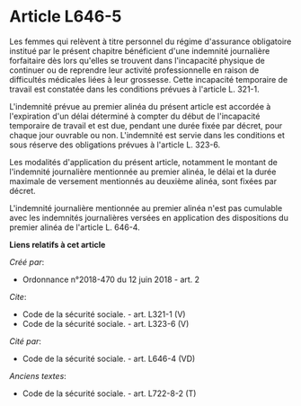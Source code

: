 # Article L646-5

Les femmes qui relèvent à titre personnel du régime d'assurance obligatoire institué par le présent chapitre bénéficient
d'une indemnité journalière forfaitaire dès lors qu'elles se trouvent dans l'incapacité physique de continuer ou de reprendre
leur activité professionnelle en raison de difficultés médicales liées à leur grossesse. Cette incapacité temporaire de
travail est constatée dans les conditions prévues à l'article L. 321-1. 

L'indemnité prévue au premier alinéa du présent article est accordée à l'expiration d'un délai déterminé à compter du début
de l'incapacité temporaire de travail et est due, pendant une durée fixée par décret, pour chaque jour ouvrable ou non.
L'indemnité est servie dans les conditions et sous réserve des obligations prévues à l'article L. 323-6. 

Les modalités d'application du présent article, notamment le montant de l'indemnité journalière mentionnée au premier alinéa,
le délai et la durée maximale de versement mentionnés au deuxième alinéa, sont fixées par décret. 

L'indemnité journalière mentionnée au premier alinéa n'est pas cumulable avec les indemnités journalières versées en
application des dispositions du premier alinéa de l'article L. 646-4.

**Liens relatifs à cet article**

_Créé par_:

  - Ordonnance n°2018-470 du 12 juin 2018 - art. 2

_Cite_:

  - Code de la sécurité sociale. - art. L321-1 (V)
  - Code de la sécurité sociale. - art. L323-6 (V)

_Cité par_:

  - Code de la sécurité sociale. - art. L646-4 (VD)

_Anciens textes_:

  - Code de la sécurité sociale. - art. L722-8-2 (T)
